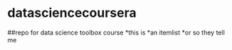 # datasciencecoursera
##repo for data science toolbox course
*this is 
*an itemlist
*or so they tell me
